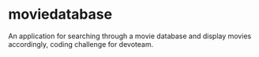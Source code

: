 # moviedatabase
An application for searching through a movie database and display movies accordingly, coding challenge for devoteam.
